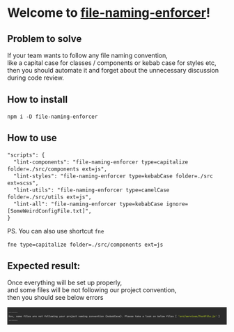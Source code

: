 # Welcome to **[file-naming-enforcer](https://github.com/sztadii/file-naming-enforcer)**!

## Problem to solve
If your team wants to follow any file naming convention, <br />
like a capital case for classes / components or kebab case for styles etc, <br />
then you should automate it and forget about the unnecessary discussion during code review. <br />

## How to install
```
npm i -D file-naming-enforcer
```

## How to use
```
"scripts": {
  "lint-components": "file-naming-enforcer type=capitalize folder=./src/components ext=js",
  "lint-styles": "file-naming-enforcer type=kebabCase folder=./src ext=scss",
  "lint-utils": "file-naming-enforcer type=camelCase folder=./src/utils ext=js",
  "lint-all": "file-naming-enforcer type=kebabCase ignore=[SomeWeirdConfigFile.txt]",
}
```

PS. You can also use shortcut `fne`
```
fne type=capitalize folder=./src/components ext=js
```

## Expected result:
Once everything will be set up properly, <br />
and some files will be not following our project convention, <br />
then you should see below errors <br />

![Screenshot](https://raw.githubusercontent.com/sztadii/file-naming-enforcer/master/error-example.png?raw=true)

